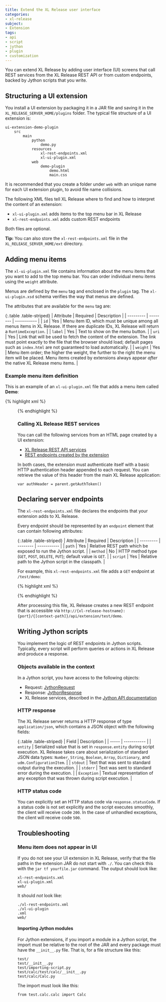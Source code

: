 ```yaml
---
title: Extend the XL Release user interface
categories:
- xl-release
subject:
- Extension
tags:
- api
- script
- jython
- plugin
- customization
---
```


You can extend XL Release by adding user interface (UI) screens that call REST services from the XL Release REST API or from custom endpoints, backed by Jython scripts that you write.

## Structuring a UI extension

You install a UI extension by packaging it in a JAR file and saving it in the `XL_RELEASE_SERVER_HOME/plugins` folder. The typical file structure of a UI extension is:

    ui-extension-demo-plugin
        src
            main
                python
                    demo.py
                resources
                    xl-rest-endpoints.xml
                    xl-ui-plugin.xml
                web
                    demo-plugin
                        demo.html
                        main.css


It is recommended that you create a folder under `web` with an unique name for each UI extension plugin, to avoid file name collisions.

The following XML files tell XL Release where to find and how to interpret the content of an extension:

* `xl-ui-plugin.xml` adds items to the top menu bar in XL Release
* `xl-rest-endpoints.xml` adds custom REST endpoints

Both files are optional.

**Tip:** You can also store the `xl-rest-endpoints.xml` file in the `XL_RELEASE_SERVER_HOME/ext` directory.

## Adding menu items

The `xl-ui-plugin.xml` file contains information about the menu items that you want to add to the top menu bar. You can order individual menu items using the `weight` attribute.

Menus are defined by the `menu` tag and enclosed in the `plugin` tag. The `xl-ui-plugin.xsd` schema verifies the way that menus are defined.

The attributes that are available for the `menu` tag are:

{:.table .table-striped}
| Attribute | Required | Description |
| --------- | -------- | ----------- |
| `id` | Yes | Menu item ID, which must be unique among all menus items in XL Release. If there are duplicate IDs, XL Release will return a `RuntimeException`. |
| `label` | Yes | Text to show on the menu button. |
| `uri` | Yes | Link that will be used to fetch the content of the extension. The link must point exactly to the file that the browser should load; default pages such as `index.html` are not guaranteed to load automatically. |
| `weight` | Yes | Menu item order; the higher the weight, the further to the right the menu item will be placed. Menu items created by extensions always appear _after_ the native XL Release menu items. |

### Example menu item definition

This is an example of an `xl-ui-plugin.xml` file that adds a menu item called **Demo**:

{% highlight xml %}
<plugin xmlns:xsi="http://www.w3.org/2001/XMLSchema-instance"
    xmlns="http://www.xebialabs.com/xl-release/ui-plugin"
    xsi:schemaLocation="http://www.xebialabs.com/xl-release/ui-plugin xl-ui-plugin.xsd">
    <menu id="test.demo" label="Demo" uri="demo.html" weight="12" />
</plugin>
{% endhighlight %}

### Calling XL Release REST services

You can call the following services from an HTML page created by a UI extension:

* [XL Release REST API services](https://docs.xebialabs.com/xl-release/latest/rest-api)
* [REST endpoints created by the extension](#declaring-server-endpoints)

In both cases, the extension must authenticate itself with a basic HTTP authentication header appended to each request. You can retrieve the value of this header from the main XL Release application:

    var authHeader = parent.getAuthToken()

## Declaring server endpoints

The `xl-rest-endpoints.xml` file declares the endpoints that your extension adds to XL Release.

Every endpoint should be represented by an `endpoint` element that can contain following attributes:

{:.table .table-striped}
| Attribute | Required | Description |
| --------- | -------- | ----------- |
| `path` | Yes | Relative REST path which be exposed to run the Jython script. |
| `method` | No | HTTP method type (`GET`, `POST`, `DELETE`, `PUT`); default value is `GET`. |
| `script` | Yes | Relative path to the Jython script in the classpath. |


For example, this `xl-rest-endpoints.xml` file adds a `GET` endpoint at `/test/demo`:

{% highlight xml %}
<?xml version="1.0" encoding="UTF-8"?>
<endpoints xmlns:xsi="http://www.w3.org/2001/XMLSchema-instance"
           xmlns="http://www.xebialabs.com/xl-release/endpoints"
           xsi:schemaLocation="http://www.xebialabs.com/xl-release/endpoints endpoints.xsd">
    <endpoint path="/test/demo" method="GET" script="demo.py" />
    <!-- ... more endpoints can be declared in the same way ... -->
</endpoints>
{% endhighlight %}

After processing this file, XL Release creates a new REST endpoint that is accessible via `http://{xl-release-hostname}:{port}/{[context-path]}/api/extension/test/demo`.    

## Writing Jython scripts

You implement the logic of REST endpoints in Jython scripts. Typically, every script will perform queries or actions in XL Release and produce a response.

### Objects available in the context

In a Jython script, you have access to the following objects:

* Request: [JythonRequest](/jython-docs/#!/xl-deploy/5.0.x/service/com.xebialabs.xlplatform.endpoints.JythonRequest)
* Response: [JythonResponse](/jython-docs/#!/xl-deploy/5.5.x/service/com.xebialabs.xlplatform.endpoints.JythonResponse)
* XL Release services, described in the [Jython API documentation](/jython-docs/#!/xl-release/5.0.x/)

### HTTP response

The XL Release server returns a HTTP response of type `application/json`, which contains a JSON object with the following fields:

{:.table .table-striped}
| Field | Description |
| ----- | ----------- |
| `entity` | Serialized value that is set in `response.entity` during script execution. XL Release takes care about serialization of standard JSON data types: `Number`, `String`, `Boolean`, `Array`, `Dictionary`, and `udm.ConfigurationItem`. |
| `stdout` | Text that was sent to standard output during the execution. |
| `stderr` | Text was sent to standard error during the execution. |
| `Exception` | Textual representation of any exception that was thrown during script execution. |

### HTTP status code

You can explicitly set an HTTP status code via `response.statusCode`. If a status code is not set explicitly and the script executes smoothly, the client will receive code `200`. In the case of unhandled exceptions, the client will receive code `500`.

## Troubleshooting

### Menu item does not appear in UI

If you do not see your UI extension in XL Release, verify that the file paths in the extension JAR do not start with `./`. You can check this with the `jar tf yourfile.jar` command. The output should look like:

    xl-rest-endpoints.xml
    xl-ui-plugin.xml
    web/

It should *not* look like:

    ./xl-rest-endpoints.xml
    ./xl-ui-plugin
    .xml
    web/

#### Importing Jython modules

For Jython extensions, if you import a module in a Jython script, the import must be relative to the root of the JAR and every package must have the `__init__.py` file. That is, for a file structure like this:

    test/
    test/__init__.py
    test/importing-script.py
    test/calc/test/calc/__init__.py
    test/calc/Calc.py

The import must look like this:

    from test.calc.calc import Calc

